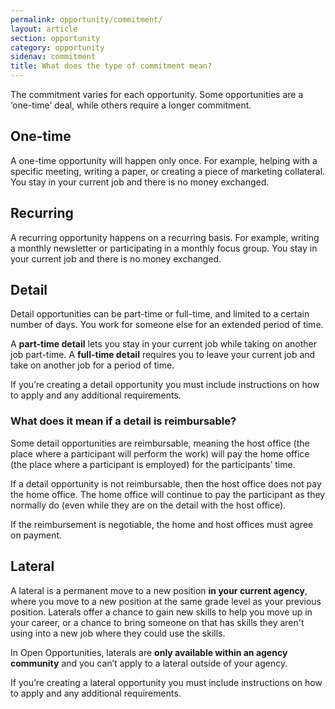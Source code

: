 ```yaml
---
permalink: opportunity/commitment/
layout: article
section: opportunity
category: opportunity
sidenav: commitment
title: What does the type of commitment mean?
---
```


The commitment varies for each opportunity. Some opportunities are a ‘one-time’ deal, while others require a longer commitment.

## One-time

A one-time opportunity will happen only once. For example, helping with a specific meeting, writing a paper, or creating a piece of marketing collateral. You stay in your current job and there is no money exchanged.

## Recurring

A recurring opportunity happens on a recurring basis. For example, writing a monthly newsletter or participating in a monthly focus group. You stay in your current job and there is no money exchanged.

## Detail

Detail opportunities can be part-time or full-time, and limited to a certain number of days. You work for someone else for an extended period of time. 

A **part-time detail** lets you stay in your current job while taking on another job part-time. A **full-time detail** requires you to leave your current job and take on another job for a period of time. 

If you’re creating a detail opportunity you must include instructions on how to apply and any additional requirements.

### What does it mean if a detail is reimbursable?
Some detail opportunities are reimbursable, meaning the host office (the place where a participant will perform the work) will pay the home office (the place where a participant is employed) for the participants’ time.

If a detail opportunity is not reimbursable, then the host office does not pay the home office.  The home office will continue to pay the participant as they normally do (even while they are on the detail with the host office). 

If the reimbursement is negotiable, the home and host offices must agree on payment. 


## Lateral
A lateral is a permanent move to a new position **in your current agency**, where you move to a new position at the same grade level as your previous position.  Laterals offer a chance to gain new skills to help you move up in your career, or a chance to bring someone on that has skills they aren't using into a new job where they could use the skills.

In Open Opportunities, laterals are **only available within an agency community** and you can’t apply to a lateral outside of your agency.

If you’re creating a lateral opportunity you must include instructions on how to apply and any additional requirements.

